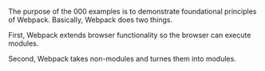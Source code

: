<p>
The purpose of the 000 examples is to demonstrate foundational principles of Webpack.  Basically, Webpack does two things.  
</p>
<p>
First, Webpack extends browser functionality so the browser can execute modules.  
</p>
<p>
Second, Webpack takes non-modules and turnes them into modules.
</p>